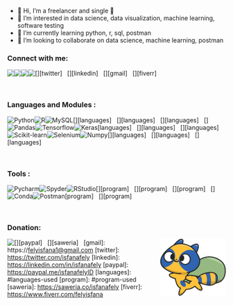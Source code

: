 - 👋 Hi, I’m a freelancer and single 🤣
- 👀 I’m interested in data science, data visualization, machine learning, software testing
- 🌱 I’m currently learning python, r, sql, postman
- 💞️ I’m looking to collaborate on data science, machine learning, postman

### Connect with me:

[<img align="left" src="https://img.shields.io/badge/Twitter-1DA1F2?style=for-the-badge&logo=twitter&logoColor=white" />][twitter]
&nbsp;
[<img align="left" src="https://img.shields.io/badge/LinkedIn-0077B5?style=for-the-badge&logo=linkedin&logoColor=white" />][linkedin]
&nbsp;
[<img align="left" src="https://img.shields.io/badge/Gmail-D14836?style=for-the-badge&logo=gmail&logoColor=white" />][gmail]
&nbsp;
[<img align="left"  height="27px" src="https://img.shields.io/badge/-Fiverr-1DBF73?style=flat-square&logo=Fiverr&logoColor=white" />][fiverr]
&nbsp;

</br>

<a name="languages-used"></a>

### Languages and Modules :

[<img align="left" src="https://img.shields.io/badge/python-3670A0?style=for-the-badge&logo=python&logoColor=white" title="Python" />][languages]
&nbsp;
[<img align="left" src="https://img.shields.io/badge/r-%23276DC3.svg?style=for-the-badge&logo=r&logoColor=white" title="R"/>][languages]
&nbsp;
[<img align="left" src="https://img.shields.io/badge/mysql-%23576DC3.svg?style=for-the-badge&logo=mysql&logoColor=white" title="MySQL"/>][languages]
&nbsp;
[<img align="left" src="https://img.shields.io/badge/pandas-7900D8.svg?style=for-the-badge&logo=pandas&logoColor=white" title="Pandas"/>][languages]
&nbsp;
[<img align="left" src="https://img.shields.io/badge/TensorFlow-%23FF6F00.svg?style=for-the-badge&logo=TensorFlow&logoColor=white" title="Tensorflow"/>][languages]
&nbsp;
[<img align="left" src="https://img.shields.io/badge/Keras-%23D00000.svg?style=for-the-badge&logo=Keras&logoColor=white" title="Keras"/>][languages]
&nbsp;
[<img align="left" src="https://img.shields.io/badge/scikit--learn-%23F7931E.svg?style=for-the-badge&logo=scikit-learn&logoColor=white" title="Scikit-learn"/>][languages]
&nbsp;
[<img align="left" src="https://img.shields.io/badge/Selenium-43B02A?style=for-the-badge&logo=Selenium&logoColor=white" title="Selenium"/>][languages]
&nbsp;
[<img align="left" src="https://img.shields.io/badge/numpy-%23013243.svg?style=for-the-badge&logo=numpy&logoColor=white" title="Numpy"/>][languages]
&nbsp;

</br>

<a name="program-used"></a>

### Tools :

[<img align="left" src="https://img.shields.io/badge/PyCharm-4B4B4B.svg?&style=for-the-badge&logo=PyCharm&logoColor=white" title="Pycharm"/>][program]
&nbsp;
[<img  align="left" src="https://img.shields.io/badge/Spyder-838485?style=for-the-badge&logo=spyder%20ide&logoColor=maroon" title="Spyder"/>][program]
&nbsp;
[<img align="left" src="https://img.shields.io/badge/RStudio-75AADB?style=for-the-badge&logo=RStudio&logoColor=white" title="RStudio"/>][program]
&nbsp;
[<img align="left" src="https://img.shields.io/badge/conda-342B029.svg?&style=for-the-badge&logo=anaconda&logoColor=white" title="Conda"/>][program]
&nbsp;
[<img align="left" src="https://img.shields.io/badge/Postman-FF6C37?style=for-the-badge&logo=postman&logoColor=white" title="Postman"/>][program]
&nbsp;

 </br>
 
### Donation:

[<img align="left" src="https://img.shields.io/badge/PayPal-00457C?style=for-the-badge&logo=paypal&logoColor=white" />][paypal]
&nbsp;
[<img align="right" src="https://github.com/isfanafely/isfanafely/blob/main/aa.svg" width="30%" heigth="30%"/>][saweria]
&nbsp;
[gmail]: https://felyisfana1@gmail.com
[twitter]: https://twitter.com/isfanafely
[linkedin]: https://linkedin.com/in/isfanafely
[paypal]: https://paypal.me/isfanafelyID
[languages]: #languages-used
[program]: #program-used
[saweria]: https://saweria.co/isfanafely
[fiverr]: https://www.fiverr.com/felyisfana

